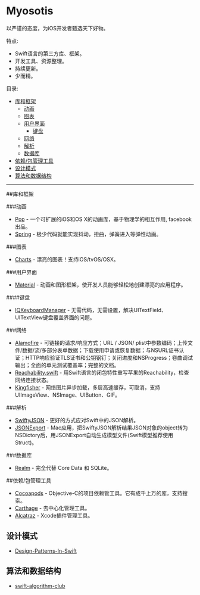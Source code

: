 # Myosotis
以严谨的态度，为iOS开发者甄选天下好物。

特点:

- Swift语言的第三方库、框架。
- 开发工具、资源整理。
- 持续更新。
- 少而精。

目录:

- [库和框架](#库和框架)
	- [动画](#动画)
	- [图表](#图表)
   	- [用户界面](#用户界面)
    	- [键盘](#键盘)
  	- [网络](#网络)
   	- [解析](#解析)
   	- [数据库](#数据库)
- [依赖/包管理工具](#依赖/包管理工具)
- [设计模式](#设计模式)
- [算法和数据结构](#算法和数据结构)

---

##库和框架

###动画
* [Pop](https://github.com/facebook/pop) - 一个可扩展的iOS和OS X的动画库，基于物理学的相互作用, facebook出品。
* [Spring](https://github.com/MengTo/Spring) - 极少代码就能实现抖动，扭曲，弹簧进入等弹性动画。

###图表
* [Charts](https://github.com/danielgindi/Charts) - 漂亮的图表！支持iOS/tvOS/OSX。

###用户界面
* [Material](https://github.com/CosmicMind/Material) - 动画和图形框架，使开发人员能够轻松地创建漂亮的应用程序。

####键盘
* [IQKeyboardManager](https://github.com/hackiftekhar/IQKeyboardManager) - 无需代码，无需设置，解决UITextField、UITextView键盘覆盖界面的问题。


###网络
* [Alamofire](https://github.com/Alamofire/Alamofire) - 可链接的请求/响应方式；URL / JSON/ plist中参数编码；上传文件/数据/流/多部分表单数据；下载使用申请或恢复数据；与NSURL证书认证；HTTP响应验证TLS证书和公钥钢钉；关闭进度和NSProgress；卷曲调试输出；全面的单元测试覆盖率；完整的文档。
* [Reachability.swift](https://github.com/ashleymills/Reachability.swift) - 用Swift语言的闭包特性重写苹果的Reachability，检查网络连接状态。
* [Kingfisher](https://github.com/onevcat/Kingfisher) - 网络图片异步加载，多层高速缓存，可取消，支持UIImageView、NSImage、UIButton、GIF。

###解析
* [SwiftyJSON](https://github.com/SwiftyJSON/SwiftyJSON) - 更好的方式应对Swift中的JSON解析。
* [JSONExport](https://github.com/Ahmed-Ali/JSONExport) - Mac应用，把SwiftyJSON解析结果JSON对象的object转为NSDictory后，用JSONExport自动生成模型文件(Swift模型推荐使用Struct)。

###数据库
* [Realm](https://realm.io/) - 完全代替 Core Data 和 SQLite。

##依赖/包管理工具
* [Cocoapods](https://cocoapods.org/) - Objective-C的项目依赖管工具。它有成千上万的库，支持搜索。
* [Carthage](https://github.com/Carthage/Carthage) - 去中心化管理工具。
* [Alcatraz](http://alcatraz.io/) - Xcode插件管理工具。

## 设计模式
* [Design-Patterns-In-Swift](https://github.com/ochococo/Design-Patterns-In-Swift)

## 算法和数据结构
* [swift-algorithm-club](https://github.com/raywenderlich/swift-algorithm-club)
